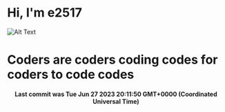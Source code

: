 # Hi, I'm e2517

![Alt Text](https://github.com/E2517/e2517/blob/master/images/background.gif)

# Coders are coders coding codes for coders to code codes

<h4 align="center">Last commit was Tue Jun 27 2023 20:11:50 GMT+0000 (Coordinated Universal Time)</h4>
